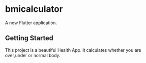 # bmicalculator

A new Flutter application.

## Getting Started

This project is a beautiful Health App. it calculates whether you are over,under or normal body.

